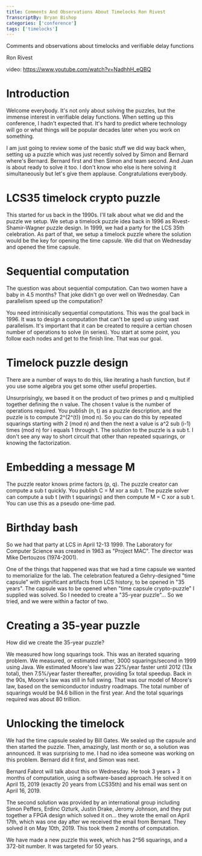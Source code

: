 ```yaml
---
title: Comments And Observations About Timelocks Ron Rivest
TranscriptBy: Bryan Bishop
categories: ['conference']
tags: ['timelocks']
---
```


Comments and observations about timelocks and verifiable delay functions

Ron Rivest

video: <https://www.youtube.com/watch?v=NadhhH_eQBQ>

# Introduction

Welcome everybody. It's not only about solving the puzzles, but the immense interest in verifiable delay functions. When setting up this conference, I hadn't expected that. It's hard to predict where technology will go or what things will be popular decades later when you work on something.

I am just going to review some of the basic stuff we did way back when, setting up a puzzle which was just recently solved by Simon and Bernard where's Bernard. Bernard first and then Simon and team second. And Juan is about ready to solve it too. I don't know who else is here solving it simultaneously but let's give them applause. Congratulations everybody.

# LCS35 timelock crypto puzzle

This started for us back in the 1990s. I'll talk about what we did and the puzzle we setup. We setup a timelock puzzle idea back in 1996 as Rivest-Shamir-Wagner puzzle design. In 1999, we had a party for the LCS 35th celebration. As part of that, we setup a timelock puzzle where the solution would be the key for opening the time capsule. We did that on Wednesday and opened the time capsule.

# Sequential computation

The question was about sequential computation. Can two women have a baby in 4.5 months? That joke didn't go over well on Wednesday. Can parallelism speed up the computation?

You need intrinisically sequential computations. This was the goal back in 1996. It was to design a computation that can't be sped up using vast parallelism. It's important that it can be created to require a certian chosen number of operations to solve (in series). You start at some point, you follow each nodes and get to the finish line. That was our goal.

# Timelock puzzle design

There are a number of ways to do this, like iterating a hash function, but if you use some algebra you get some other useful properties.

Unsurprisingly, we based it on the product of two primes p and q multiplied together defining the n value. The chosen t value is the number of operations required. You publish (n, t) as a puzzle description, and the puzzle is to compute 2^(2^(t)) (mod n). So you can do this by repeated squarings starting with 2 (mod n) and then the next a value is a^2 sub (i-1) times (mod n) for i equals 1 through t. The solution to the puzzle is a sub t. I don't see any way to short circuit that other than repeated squarings, or knowing the factorization.

# Embedding a message M

The puzzle reator knows prime factors (p, q). The puzzle creator can compute a sub t quickly. You publish C = M xor a sub t. The puzzle solver can compute a sub t (with t squarings) and then compute M = C xor a sub t. You can use this as a pseudo one-time pad.

# Birthday bash

So we had that party at LCS in April 12-13 1999. The Laboratory for Computer Science was created in 1963 as "Project MAC". The director was Mike Dertouzos (1974-2001).

One of the things that happened was that we had a time capsule we wanted to memorialize for the lab. The celebration featured a Gehry-designed "time capsule" with significant artifacts from LCS history, to be opened in "35 years". The capsule was to be opened when "time capsule crypto-puzzle" I supplied was solved. So I needed to create a "35-year puzzle"... So we tried, and we were within a factor of two.

# Creating a 35-year puzzle

How did we create the 35-year puzzle?

We measured how long squarings took. This was an iterated squaring problem. We measured, or estimated rather, 3000 squarings/second in 1999 using Java. We estimated Moore's law was 22%/year faster until 2012 (13x total), then 7.5%/year faster thereafter, providing 5x total speedup. Back in the 90s, Moore's law was still in full swing. That was our model of Moore's law, based on the semiconductor industry roadmaps. The total number of squarings would be 94.6 billion in the first year. And the total squarings required was about 80 trillion.

# Unlocking the timelock

We had the time capsule sealed by Bill Gates. We sealed up the capsule and then started the puzzle. Then, amazingly, last month or so, a solution was announced. It was surprising to me. I had no idea someone was working on this problem. Bernard did it first, and Simon was next.

Bernard Fabrot will talk about this on Wednesday. He took 3 years + 3 months of computation, using a software-based approach. He solved it on April 15, 2019 (exactly 20 years from LCS35th) and his email was sent on April 16, 2019.

The second solution was provided by an international group including Simon Peffers, Erdinc Ozturk, Justin Drake, Jeromy Johnson, and they put together a FPGA design which solved it on... they wrote the email on April 17th, which was one day after we received the email from Bernard. They solved it on May 10th, 2019. This took them 2 months of computation.

We have made a new puzzle this week, which has 2^56 squarings, and a 372-bit number. It was targeted for 50 years.
